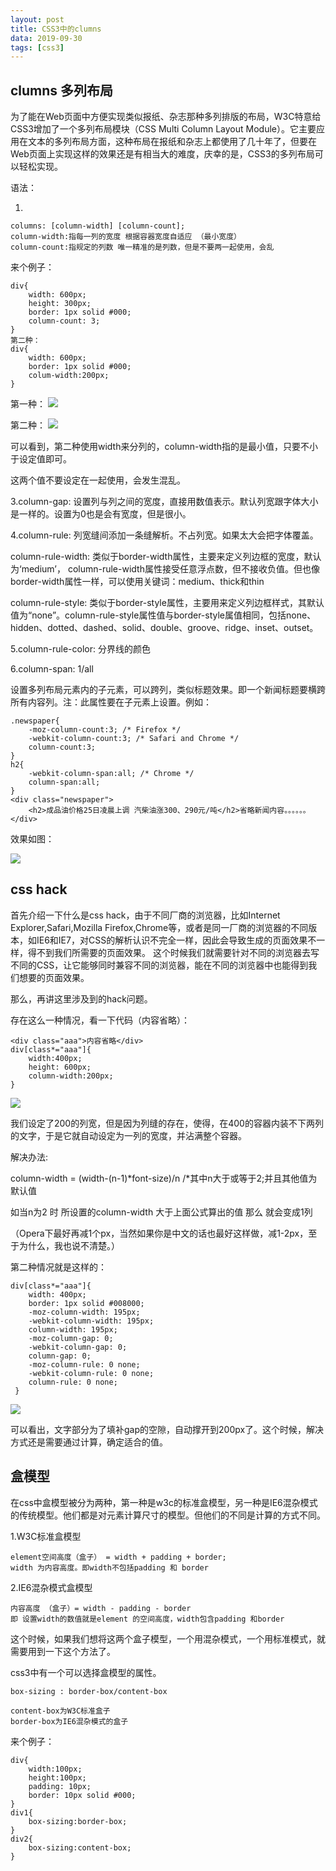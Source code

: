 ```yaml
---
layout: post
title: CSS3中的clumns
data: 2019-09-30
tags: [css3]
---
```


 
 ## clumns 多列布局

为了能在Web页面中方便实现类似报纸、杂志那种多列排版的布局，W3C特意给CSS3增加了一个多列布局模块（CSS Multi Column Layout Module）。它主要应用在文本的多列布局方面，这种布局在报纸和杂志上都使用了几十年了，但要在Web页面上实现这样的效果还是有相当大的难度，庆幸的是，CSS3的多列布局可以轻松实现。

语法：	

1.

    columns: [column-width] [column-count];
	column-width:指每一列的宽度 根据容器宽度自适应 （最小宽度） 
	column-count:指规定的列数 唯一精准的是列数，但是不要两一起使用，会乱

来个例子：
	
	div{
		width: 600px;
		height: 300px;
		border: 1px solid #000;
		column-count: 3;
	}
	第二种：
	div{
		width: 600px;
		border: 1px solid #000;
		colum-width:200px;
	}
		
第一种：
<img src="http://outu8mec9.bkt.clouddn.com/css17.PNG">

第二种：
<img src="http://outu8mec9.bkt.clouddn.com/css18.PNG">

可以看到，第二种使用width来分列的，column-width指的是最小值，只要不小于设定值即可。

这两个值不要设定在一起使用，会发生混乱。

3.column-gap: 设置列与列之间的宽度，直接用数值表示。默认列宽跟字体大小是一样的。设置为0也是会有宽度，但是很小。

4.column-rule: 列宽缝间添加一条缝解析。不占列宽。如果太大会把字体覆盖。

column-rule-width: 类似于border-width属性，主要来定义列边框的宽度，默认为‘medium’， column-rule-width属性接受任意浮点数，但不接收负值。但也像border-width属性一样，可以使用关键词：medium、thick和thin

column-rule-style: 类似于border-style属性，主要用来定义列边框样式，其默认值为“none”。column-rule-style属性值与border-style属值相同，包括none、hidden、dotted、dashed、solid、double、groove、ridge、inset、outset。			  			

5.column-rule-color: 分界线的颜色

6.column-span: 1/all 

设置多列布局元素内的子元素，可以跨列，类似标题效果。即一个新闻标题要横跨所有内容列。注：此属性要在子元素上设置。例如：
	
	.newspaper{
		-moz-column-count:3; /* Firefox */
		-webkit-column-count:3; /* Safari and Chrome */
		column-count:3;
	}
	h2{
		-webkit-column-span:all; /* Chrome */
		column-span:all;
	}
	<div class="newspaper">
		<h2>成品油价格25日凌晨上调 汽柴油涨300、290元/吨</h2>省略新闻内容。。。。。。
	</div>

效果如图：

<img src="http://outu8mec9.bkt.clouddn.com/css.PNG">

## css hack 

首先介绍一下什么是css hack，由于不同厂商的浏览器，比如Internet Explorer,Safari,Mozilla Firefox,Chrome等，或者是同一厂商的浏览器的不同版本，如IE6和IE7，对CSS的解析认识不完全一样，因此会导致生成的页面效果不一样，得不到我们所需要的页面效果。 这个时候我们就需要针对不同的浏览器去写不同的CSS，让它能够同时兼容不同的浏览器，能在不同的浏览器中也能得到我们想要的页面效果。

那么，再讲这里涉及到的hack问题。

存在这么一种情况，看一下代码（内容省略）：

	<div class="aaa">内容省略</div>	
	div[class*="aaa"]{
		width:400px;
		height: 600px;
		column-width:200px;
	}

<img src="http://outu8mec9.bkt.clouddn.com/css19.PNG">

我们设定了200的列宽，但是因为列缝的存在，使得，在400的容器内装不下两列的文字，于是它就自动设定为一列的宽度，并沾满整个容器。

解决办法:

column-width = (width-(n-1)*font-size)/n  /*其中n大于或等于2;并且其他值为默认值

如当n为2 时 所设置的column-width 大于上面公式算出的值 那么 就会变成1列

（Opera下最好再减1个px，当然如果你是中文的话也最好这样做，减1-2px，至于为什么，我也说不清楚。） 

第二种情况就是这样的：
	
	div[class*="aaa"]{
		width: 400px;
		border: 1px solid #008000;
		-moz-column-width: 195px;
		-webkit-column-width: 195px;
		column-width: 195px;
		-moz-column-gap: 0;
		-webkit-column-gap: 0;
		column-gap: 0;
		-moz-column-rule: 0 none; 
		-webkit-column-rule: 0 none;
		column-rule: 0 none;			 
	 }

<img src="http://outu8mec9.bkt.clouddn.com/css20.PNG">

可以看出，文字部分为了填补gap的空隙，自动撑开到200px了。这个时候，解决方式还是需要通过计算，确定适合的值。

## 盒模型

在css中盒模型被分为两种，第一种是w3c的标准盒模型，另一种是IE6混杂模式的传统模型。他们都是对元素计算尺寸的模型。但他们的不同是计算的方式不同。

1.W3C标准盒模型

	element空间高度（盒子） = width + padding + border;
	width 为内容高度。即width不包括padding 和 border

2.IE6混杂模式盒模型

	内容高度 （盒子）= width - padding - border
	即 设置width的数值就是element 的空间高度，width包含padding 和border

这个时候，如果我们想将这两个盒子模型，一个用混杂模式，一个用标准模式，就需要用到一下这个方法了。

css3中有一个可以选择盒模型的属性。

	box-sizing : border-box/content-box

	content-box为W3C标准盒子
	border-box为IE6混杂模式的盒子

来个例子：
	
	div{
		width:100px;
		height:100px;
		padding: 10px;
		border: 10px solid #000;
	}
	div1{
		box-sizing:border-box;
	}
	div2{
		box-sizing:content-box;
	}
